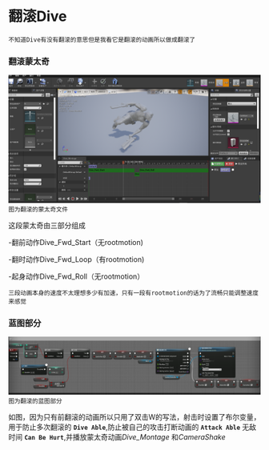 # 翻滚Dive
`不知道Dive有没有翻滚的意思但是我看它是翻滚的动画所以做成翻滚了`

### 翻滚蒙太奇

![Image](amWiki/images/Dive2.png)
``图为翻滚的蒙太奇文件``

这段蒙太奇由三部分组成

 -翻前动作Dive_Fwd_Start（无rootmotion)

 -翻时动作Dive_Fwd_Loop（有rootmotion)

 -起身动作Dive_Fwd_Roll（无rootmotion）

``三段动画本身的速度不太理想多少有加速，只有一段有rootmotion的话为了流畅只能调整速度来感觉``

### 蓝图部分

![Image](amWiki/images/Dive.png)
`图为翻滚的蓝图部分`

如图，因为只有前翻滚的动画所以只用了双击W的写法，射击时设置了布尔变量，用于防止多次翻滚的 **`Dive Able`**,防止被自己的攻击打断动画的 **`Attack Able`** 无敌时间 **`Can Be Hurt`**,并播放蒙太奇动画*Dive_Montage* 和*CameraShake*
